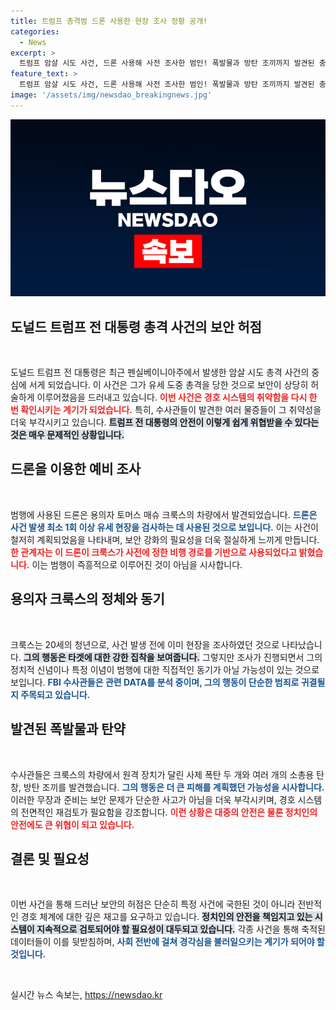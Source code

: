```yaml
---
title: 트럼프 총격범 드론 사용한 현장 조사 정황 공개!
categories:
  - News
excerpt: >
  트럼프 암살 시도 사건, 드론 사용해 사전 조사한 범인! 폭발물과 방탄 조끼까지 발견된 충격의 진실은? 클릭을 유도하는 이 기사의 배경과 범인의 계획이 드러나며, 이번 사건의 보안 허점이 다시 조명받고 있다.
feature_text: >
  트럼프 암살 시도 사건, 드론 사용해 사전 조사한 범인! 폭발물과 방탄 조끼까지 발견된 충격의 진실은? 클릭을 유도하는 이 기사의 배경과 범인의 계획이 드러나며, 이번 사건의 보안 허점이 다시 조명받고 있다.
image: '/assets/img/newsdao_breakingnews.jpg'
---
```


<p><img src="/assets/img/newsdao_breakingnews.jpg" alt="implanttips 속보" /></p>

<h2 data-ke-size="size26">도널드 트럼프 전 대통령 총격 사건의 보안 허점</h2>

<p data-ke-size="size16">&nbsp;</p>

<p>도널드 트럼프 전 대통령은 최근 펜실베이니아주에서 발생한 암살 시도 총격 사건의 중심에 서게 되었습니다. 이 사건은 그가 유세 도중 총격을 당한 것으로 보안이 상당히 허술하게 이루어졌음을 드러내고 있습니다. <b><span style="color: #ee2323;">이번 사건은 경호 시스템의 취약함을 다시 한 번 확인시키는 계기가 되었습니다.</span></b> 특히, 수사관들이 발견한 여러 물증들이 그 취약성을 더욱 부각시키고 있습니다. <b><span style="background-color: #21538527;">트럼프 전 대통령의 안전이 이렇게 쉽게 위협받을 수 있다는 것은 매우 문제적인 상황입니다.</span></b></p>

<h2 data-ke-size="size26">드론을 이용한 예비 조사</h2>

<p data-ke-size="size16">&nbsp;</p>

<p>범행에 사용된 드론은 용의자 토머스 매슈 크룩스의 차량에서 발견되었습니다. <b><span style="color: #1a5490;">드론은 사건 발생 최소 1회 이상 유세 현장을 검사하는 데 사용된 것으로 보입니다.</span></b> 이는 사건이 철저히 계획되었음을 나타내며, 보안 강화의 필요성을 더욱 절실하게 느끼게 만듭니다. <b><span style="color: #ee2323;">한 관계자는 이 드론이 크룩스가 사전에 정한 비행 경로를 기반으로 사용되었다고 밝혔습니다.</span></b> 이는 범행이 즉흥적으로 이루어진 것이 아님을 시사합니다.</p>

<h2 data-ke-size="size26">용의자 크룩스의 정체와 동기</h2>

<p data-ke-size="size16">&nbsp;</p>

<p>크룩스는 20세의 청년으로, 사건 발생 전에 이미 현장을 조사하였던 것으로 나타났습니다. <b><span style="background-color: #21538527;">그의 행동은 타겟에 대한 강한 집착을 보여줍니다.</span></b> 그렇지만 조사가 진행되면서 그의 정치적 신념이나 특정 이념이 범행에 대한 직접적인 동기가 아닐 가능성이 있는 것으로 보입니다. <b><span style="color: #1a5490;">FBI 수사관들은 관련 DATA를 분석 중이며, 그의 행동이 단순한 범죄로 귀결될지 주목되고 있습니다.</span></b></p>

<h2 data-ke-size="size26">발견된 폭발물과 탄약</h2>

<p data-ke-size="size16">&nbsp;</p>

<p>수사관들은 크룩스의 차량에서 원격 장치가 달린 사제 폭탄 두 개와 여러 개의 소총용 탄창, 방탄 조끼를 발견했습니다. <b><span style="color: #1a5490;">그의 행동은 더 큰 피해를 계획했던 가능성을 시사합니다.</span></b> 이러한 무장과 준비는 보안 문제가 단순한 사고가 아님을 더욱 부각시키며, 경호 시스템의 전면적인 재검토가 필요함을 강조합니다. <b><span style="color: #ee2323;">이런 상황은 대중의 안전은 물론 정치인의 안전에도 큰 위협이 되고 있습니다.</span></b></p>

<h2 data-ke-size="size26">결론 및 필요성</h2>

<p data-ke-size="size16">&nbsp;</p>

<p>이번 사건을 통해 드러난 보안의 허점은 단순히 특정 사건에 국한된 것이 아니라 전반적인 경호 체계에 대한 깊은 재고를 요구하고 있습니다. <b><span style="background-color: #21538527;">정치인의 안전을 책임지고 있는 시스템이 지속적으로 검토되어야 할 필요성이 대두되고 있습니다.</span></b> 각종 사건을 통해 축적된 데이터들이 이를 뒷받침하며, <b><span style="color: #1a5490;">사회 전반에 걸쳐 경각심을 불러일으키는 계기가 되어야 할 것입니다.</span></b> </p>

<p data-ke-size="size16">&nbsp;</p>
실시간 뉴스 속보는, <a href="https://newsdao.kr" rel="dofollow">https://newsdao.kr</a>


